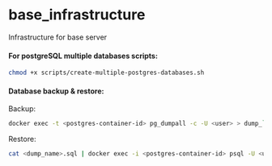 # base_infrastructure

Infrastructure for base server

#### For postgreSQL multiple databases scripts:

```sh
chmod +x scripts/create-multiple-postgres-databases.sh
```

#### Database backup & restore:

Backup:

```sh
docker exec -t <postgres-container-id> pg_dumpall -c -U <user> > dump_`date +%d-%m-%Y"_"%H_%M_%S`.sql
```

Restore:

```sh
cat <dump_name>.sql | docker exec -i <postgres-container-id> psql -U <user>
```

